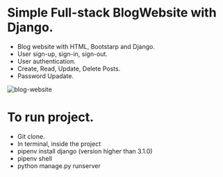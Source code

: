 # Simple Full-stack BlogWebsite with Django.


- Blog website with HTML, Bootstarp and Django.
- User sign-up, sign-in, sign-out.
- User authentication.
- Create, Read, Update, Delete Posts.
- Password Upadate.


![blog-website](https://user-images.githubusercontent.com/95521509/205497700-bc76f2a2-71c1-45e7-b58a-6055874313ea.jpg)

# To run project.

- Git clone.
- In terminal, inside the project
- pipenv install django (version higher than 3.1.0)
- pipenv shell
- python manage.py runserver
